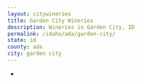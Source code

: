 ```yaml
---
layout: citywineries
title: Garden City Wineries
description: Wineries in Garden City, ID
permalink: /idaho/ada/garden-city/
state: id
county: ada
city: garden city
---
```

-
